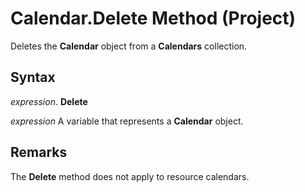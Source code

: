 
# Calendar.Delete Method (Project)

Deletes the  **Calendar** object from a **Calendars** collection.


## Syntax

 _expression_. **Delete**

 _expression_ A variable that represents a **Calendar** object.


## Remarks

The  **Delete** method does not apply to resource calendars.

